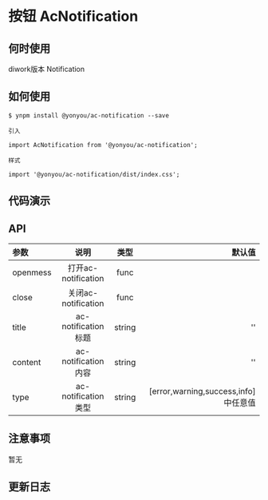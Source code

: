 # 按钮 AcNotification

## 何时使用

diwork版本 Notification

## 如何使用

```
$ ynpm install @yonyou/ac-notification --save

引入

import AcNotification from '@yonyou/ac-notification';

样式

import '@yonyou/ac-notification/dist/index.css';

```

## 代码演示


## API 

|参数|说明|类型|默认值|
|:--|:---:|:--:|---:|
|openmess|打开ac-notification|func|
|close|关闭ac-notification |func|
|title|ac-notification标题 |string|''|
|content|ac-notification内容 |string|''|
|type|ac-notification类型 |string|[error,warning,success,info]中任意值|

## 注意事项

暂无

## 更新日志
